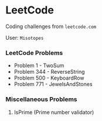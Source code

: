 # LeetCode
Coding challenges from ```leetcode.com```

User: `Misotopes`

### LeetCode Problems
* Problem 1 - TwoSum 
* Problem 344 - ReverseString
* Problem 500 - KeyboardRow
* Problem 771 - JewelsAndStones

### Miscellaneous Problems
1. IsPrime (Prime number validator)
